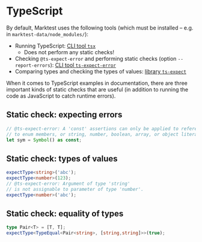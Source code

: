 # TypeScript

By default, Marktest uses the following tools (which must be installed – e.g. in `marktest-data/node_modules/`):

* Running TypeScript: [CLI tool `tsx`](https://github.com/privatenumber/tsx)
  * Does not perform any static checks!
* Checking `@ts-expect-error` and performing static checks (option `--report-errors`): [CLI tool `ts-expect-error`](https://github.com/rauschma/ts-expect-error)
* Comparing types and checking the types of values: [library `ts-expect`](https://github.com/TypeStrong/ts-expect)

When it comes to TypeScript examples in documentation, there are three important kinds of static checks that are useful (in addition to running the code as JavaScript to catch runtime errors).

## Static check: expecting errors

```ts
// @ts-expect-error: A 'const' assertions can only be applied to references
// to enum members, or string, number, boolean, array, or object literals.
let sym = Symbol() as const;
```

## Static check: types of values

```ts
expectType<string>('abc');
expectType<number>(123);
// @ts-expect-error: Argument of type 'string'
// is not assignable to parameter of type 'number'.
expectType<number>('abc');
```

## Static check: equality of types

```ts
type Pair<T> = [T, T];
expectType<TypeEqual<Pair<string>, [string,string]>>(true);
```
